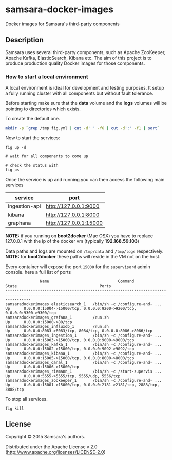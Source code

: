 # samsara-docker-images

Docker images for Samsara's third-party components

## Description

Samsara uses several third-party components, such as Apache ZooKeeper,
Apache Kafka, ElasticSearch, Kibana etc.
The aim of this project is to produce production quality Docker images
for those components.

### How to start a local environment

A local environment is ideal for development and testing purposes.
It setup a fully running cluster with all components but without
fault tolerance.

Before starting make sure that the **data** volume and the **logs** volumes
will be pointing to directories which exists.

To create the default one.
```bash
mkdir -p `grep /tmp fig.yml | cut -d' ' -f6 | cut -d':' -f1 | sort`
```

Now to start the services:

```
fig up -d

# wait for all components to come up

# check the status with
fig ps

```

Once the service is up and running you can then access
the following main services

| service       |          port          |
|---------------|------------------------|
| ingestion-api |  http://127.0.0.1:9000 |
| kibana        |  http://127.0.0.1:8000 |
| graphana      | http://127.0.0.1:15000 |

**NOTE:** if you running on **boot2docker** (Mac OSX) you have to
replace 127.0.0.1 with the ip of the docker vm (typically **192.168.59.103**)

Data paths and logs are mounted on `/tmp/data` and `/tmp/logs` respectively.
**NOTE:** for **boot2docker** these paths will reside in the VM not on the host.

Every container will expose the port `15000` for the `supervisord` admin console.
here a full list of ports

```
               Name                              Command               State                                    Ports
-------------------------------------------------------------------------------------------------------------------------------------------------------
samsaradockerimages_elasticsearch_1   /bin/sh -c /configure-and- ...   Up      0.0.0.0:15004->15000/tcp, 0.0.0.0:9200->9200/tcp, 0.0.0.0:9300->9300/tcp
samsaradockerimages_grafana_1         /run.sh                          Up      0.0.0.0:15000->80/tcp
samsaradockerimages_influxdb_1        /run.sh                          Up      0.0.0.0:8083->8083/tcp, 8084/tcp, 0.0.0.0:8086->8086/tcp
samsaradockerimages_ingestion_1       /bin/sh -c /configure-and- ...   Up      0.0.0.0:15003->15000/tcp, 0.0.0.0:9000->9000/tcp
samsaradockerimages_kafka_1           /bin/sh -c /configure-and- ...   Up      0.0.0.0:15002->15000/tcp, 0.0.0.0:9092->9092/tcp
samsaradockerimages_kibana_1          /bin/sh -c /configure-and- ...   Up      0.0.0.0:15005->15000/tcp, 0.0.0.0:8000->8000/tcp
samsaradockerimages_qanal_1           /bin/sh -c /configure-and- ...   Up      0.0.0.0:15006->15000/tcp
samsaradockerimages_riemann_1         /bin/sh -c /start-supervis ...   Up      0.0.0.0:5555->5555/tcp, 5555/udp, 5556/tcp
samsaradockerimages_zookeeper_1       /bin/sh -c /configure-and- ...   Up      0.0.0.0:15001->15000/tcp, 0.0.0.0:2181->2181/tcp, 2888/tcp, 3888/tcp
```

To stop all services.

```
fig kill
```

## License

Copyright © 2015 Samsara's authors.

Distributed under the Apache License v 2.0 (http://www.apache.org/licenses/LICENSE-2.0)

